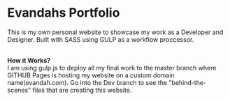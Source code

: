 # Evandahs Portfolio
This is my own personal website to showcase my work as a Developer and Designer.
Built with SASS using GULP as a workflow proccessor.<br><br>

<strong>How it Works? </strong> <br>
I am using gulp.js to deploy all my final work to the master branch where GITHUB Pages is hosting my website on a custom domain name(evandah.com). Go into the Dev branch to see the "behind-the-scenes" files that are creating this website.
